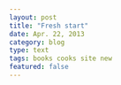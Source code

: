 ```yaml
---
layout: post
title: "Fresh start"
date: Apr. 22, 2013
category: blog
type: text
tags: books cooks site new
featured: false
---
```

